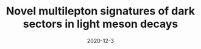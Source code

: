 ---
title: 'Novel multilepton signatures of dark sectors in light meson decays'
pub_number: 17
authors:  Matheus Hostert,  Maxim Pospelov
collection: publication
permalink: /publication/2020-12-3-Novelmultileptonsignaturesofdarksectorsinlightmesondecays
date: 2020-12-3
venue: Phys.Rev.D 
paperurl: 'https://arxiv.org/abs/2012.02142'
citation_notitle: 'Matheus Hostert, Maxim Pospelov, Phys.Rev.D 105 (2022) 1 015017'
citation: 'Novel multilepton signatures of dark sectors in light meson decays, Matheus Hostert, Maxim Pospelov, Phys.Rev.D 105 (2022) 1 015017'
eprint: '2012.02142'

---